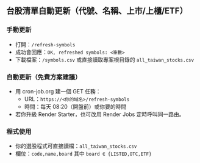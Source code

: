 ## 台股清單自動更新（代號、名稱、上市/上櫃/ETF）

### 手動更新
- 打開：`/refresh-symbols`
- 成功會回應：`OK, refreshed symbols: <筆數>`
- 下載檔案：`/symbols.csv` 或直接讀取專案根目錄的 `all_taiwan_stocks.csv`

### 自動更新（免費方案建議）
- 用 cron-job.org 建一個 GET 任務：
  - URL：`https://<你的域名>/refresh-symbols`
  - 時間：每天 08:20（開盤前）或你要的時間
- 若你升級 Render Starter，也可改用 Render Jobs 定時呼叫同一路由。

### 程式使用
- 你的選股程式可直接讀檔：`all_taiwan_stocks.csv`
- 欄位：`code,name,board` 其中 `board ∈ {LISTED,OTC,ETF}`